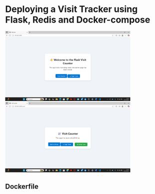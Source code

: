 # Deploying a Visit Tracker using Flask, Redis and Docker-compose 

<div>
    <img src="./Images/Screenshot 2025-10-22 172338.png" alt="Diagram" width="400"/>  <img src="./Images/Screenshot 2025-10-22 172400.png" alt="Diagram" width="400"/>
</div>

 ## Dockerfile